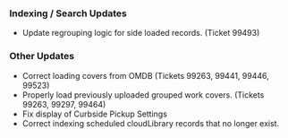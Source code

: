 ### Indexing / Search Updates
- Update regrouping logic for side loaded records. (Ticket 99493) 

### Other Updates
- Correct loading covers from OMDB (Tickets 99263, 99441, 99446, 99523)
- Properly load previously uploaded grouped work covers. (Tickets 99263, 99297, 99464)
- Fix display of Curbside Pickup Settings
- Correct indexing scheduled cloudLibrary records that no longer exist. 